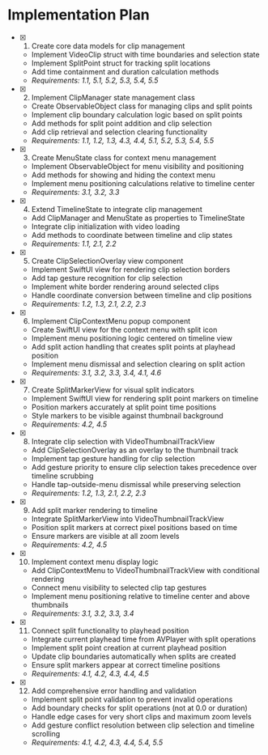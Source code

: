 # Implementation Plan

- [x] 1. Create core data models for clip management
  - Implement VideoClip struct with time boundaries and selection state
  - Implement SplitPoint struct for tracking split locations
  - Add time containment and duration calculation methods
  - _Requirements: 1.1, 5.1, 5.2, 5.3, 5.4, 5.5_

- [x] 2. Implement ClipManager state management class
  - Create ObservableObject class for managing clips and split points
  - Implement clip boundary calculation logic based on split points
  - Add methods for split point addition and clip selection
  - Add clip retrieval and selection clearing functionality
  - _Requirements: 1.1, 1.2, 1.3, 4.3, 4.4, 5.1, 5.2, 5.3, 5.4, 5.5_

- [x] 3. Create MenuState class for context menu management
  - Implement ObservableObject for menu visibility and positioning
  - Add methods for showing and hiding the context menu
  - Implement menu positioning calculations relative to timeline center
  - _Requirements: 3.1, 3.2, 3.3_

- [x] 4. Extend TimelineState to integrate clip management
  - Add ClipManager and MenuState as properties to TimelineState
  - Integrate clip initialization with video loading
  - Add methods to coordinate between timeline and clip states
  - _Requirements: 1.1, 2.1, 2.2_

- [x] 5. Create ClipSelectionOverlay view component
  - Implement SwiftUI view for rendering clip selection borders
  - Add tap gesture recognition for clip selection
  - Implement white border rendering around selected clips
  - Handle coordinate conversion between timeline and clip positions
  - _Requirements: 1.2, 1.3, 2.1, 2.2, 2.3_

- [x] 6. Implement ClipContextMenu popup component
  - Create SwiftUI view for the context menu with split icon
  - Implement menu positioning logic centered on timeline view
  - Add split action handling that creates split points at playhead position
  - Implement menu dismissal and selection clearing on split action
  - _Requirements: 3.1, 3.2, 3.3, 3.4, 4.1, 4.6_

- [x] 7. Create SplitMarkerView for visual split indicators
  - Implement SwiftUI view for rendering split point markers on timeline
  - Position markers accurately at split point time positions
  - Style markers to be visible against thumbnail background
  - _Requirements: 4.2, 4.5_

- [x] 8. Integrate clip selection with VideoThumbnailTrackView
  - Add ClipSelectionOverlay as an overlay to the thumbnail track
  - Implement tap gesture handling for clip selection
  - Add gesture priority to ensure clip selection takes precedence over timeline scrubbing
  - Handle tap-outside-menu dismissal while preserving selection
  - _Requirements: 1.2, 1.3, 2.1, 2.2, 2.3_

- [x] 9. Add split marker rendering to timeline
  - Integrate SplitMarkerView into VideoThumbnailTrackView
  - Position split markers at correct pixel positions based on time
  - Ensure markers are visible at all zoom levels
  - _Requirements: 4.2, 4.5_

- [x] 10. Implement context menu display logic
  - Add ClipContextMenu to VideoThumbnailTrackView with conditional rendering
  - Connect menu visibility to selected clip tap gestures
  - Implement menu positioning relative to timeline center and above thumbnails
  - _Requirements: 3.1, 3.2, 3.3, 3.4_

- [x] 11. Connect split functionality to playhead position
  - Integrate current playhead time from AVPlayer with split operations
  - Implement split point creation at current playhead position
  - Update clip boundaries automatically when splits are created
  - Ensure split markers appear at correct timeline positions
  - _Requirements: 4.1, 4.2, 4.3, 4.4, 4.5_

- [x] 12. Add comprehensive error handling and validation
  - Implement split point validation to prevent invalid operations
  - Add boundary checks for split operations (not at 0.0 or duration)
  - Handle edge cases for very short clips and maximum zoom levels
  - Add gesture conflict resolution between clip selection and timeline scrolling
  - _Requirements: 4.1, 4.2, 4.3, 4.4, 5.4, 5.5_